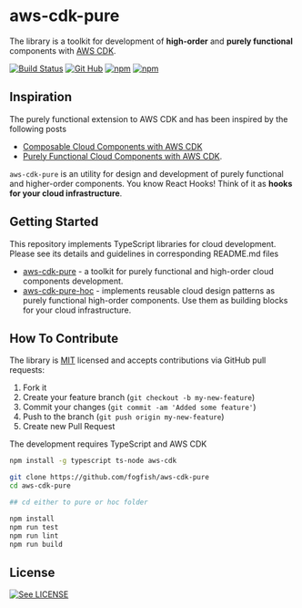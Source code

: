 # aws-cdk-pure

The library is a toolkit for development of **high-order** and **purely functional** components with [AWS CDK](https://docs.aws.amazon.com/cdk/latest/guide/home.html).

[![Build Status](https://secure.travis-ci.org/fogfish/aws-cdk-pure.svg?branch=master)](http://travis-ci.org/fogfish/aws-cdk-pure)
[![Git Hub](https://secure.travis-ci.org/github/last-commit/fogfish/aws-cdk-pure.svg)](http://travis-ci.org/fogfish/aws-cdk-pure)
[![npm](https://img.shields.io/npm/v/aws-cdk-pure?label=aws-cdk-pure)](https://www.npmjs.com/package/aws-cdk-pure) 
[![npm](https://img.shields.io/npm/v/aws-cdk-pure-hoc?label=aws-cdk-pure-hoc)](https://www.npmjs.com/package/aws-cdk-pure-hoc) 


## Inspiration

The purely functional extension to AWS CDK and has been inspired by the following posts
* [Composable Cloud Components with AWS CDK](https://i.am.fog.fish/2019/07/28/composable-cloud-components-with-aws-cdk.html)
* [Purely Functional Cloud Components with AWS CDK](https://i.am.fog.fish/2019/08/23/purely-functional-cloud-with-aws-cdk.html).

`aws-cdk-pure` is an utility for design and development of purely functional and higher-order components. You know React Hooks! Think of it as **hooks for your cloud infrastructure**.


## Getting Started

This repository implements TypeScript libraries for cloud development. Please see its details and guidelines in corresponding README.md files
* [aws-cdk-pure](pure) - a toolkit for purely functional and high-order cloud components development.
* [aws-cdk-pure-hoc](hoc) - implements reusable cloud design patterns as purely functional high-order components. Use them as building blocks for your cloud infrastructure.  

## How To Contribute

The library is [MIT](LICENSE) licensed and accepts contributions via GitHub pull requests:

1. Fork it
2. Create your feature branch (`git checkout -b my-new-feature`)
3. Commit your changes (`git commit -am 'Added some feature'`)
4. Push to the branch (`git push origin my-new-feature`)
5. Create new Pull Request

The development requires TypeScript and AWS CDK

```bash
npm install -g typescript ts-node aws-cdk
```

```bash
git clone https://github.com/fogfish/aws-cdk-pure
cd aws-cdk-pure

## cd either to pure or hoc folder

npm install
npm run test
npm run lint
npm run build
```

## License

[![See LICENSE](https://img.shields.io/github/license/fogfish/aws-cdk-pure.svg?style=for-the-badge)](LICENSE)
